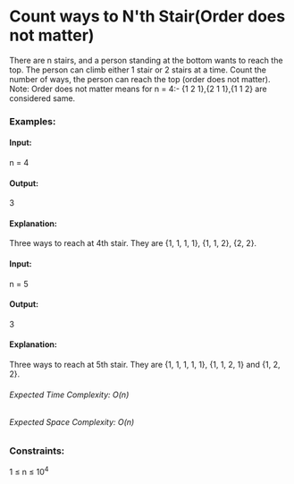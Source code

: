 # Count ways to N'th Stair(Order does not matter)
There are n stairs, and a person standing at the bottom wants to reach the top. The person can climb either 1 stair or 2 stairs at a time. Count the number of ways, the person can reach the top (order does not matter).
Note: Order does not matter means for n = 4:- {1 2 1},{2 1 1},{1 1 2} are considered same.

### Examples:
#### Input:
n = 4
#### Output: 
3
#### Explanation:
Three ways to reach at 4th stair. They are {1, 1, 1, 1}, {1, 1, 2}, {2, 2}.

#### Input:
n = 5
#### Output:
3
#### Explanation:
Three ways to reach at 5th stair. They are {1, 1, 1, 1, 1}, {1, 1, 2, 1} and {1, 2, 2}.

###### Expected Time Complexity: O(n)
###### Expected Space Complexity: O(n)

### Constraints:
1 ≤ n ≤ $`10^4`$



